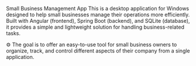 Small Business Management App
This is a desktop application for Windows designed to help small businesses manage their operations more efficiently. Built with Angular (frontend), Spring Boot (backend), and SQLite (database), it provides a simple and lightweight solution for handling business-related tasks.

⚙️ The goal is to offer an easy-to-use tool for small business owners to organize, track, and control different aspects of their company from a single application.